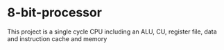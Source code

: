 # 8-bit-processor
This project is a single cycle CPU including an ALU, CU, register file, data and instruction cache and memory
